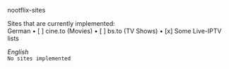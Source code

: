 
nootflix-sites

Sites that are currently implemented: <br>
German
• [ ] cine.to (Movies)
• [ ] bs.to (TV Shows)
• [x] Some Live-IPTV lists

_English_   <br> 
``` No sites implemented ```